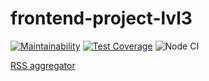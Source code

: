 # frontend-project-lvl3
[![Maintainability](https://api.codeclimate.com/v1/badges/7a66b4f526ab8336e5d3/maintainability)](https://codeclimate.com/github/vbuzivskoy/frontend-project-lvl3/maintainability)
[![Test Coverage](https://api.codeclimate.com/v1/badges/7a66b4f526ab8336e5d3/test_coverage)](https://codeclimate.com/github/vbuzivskoy/frontend-project-lvl3/test_coverage)
![Node CI](https://github.com/vbuzivskoy/frontend-project-lvl2/workflows/Node%20CI/badge.svg)

<a href="https://frontend-project-lvl3-xi.now.sh">RSS aggregator</a>
